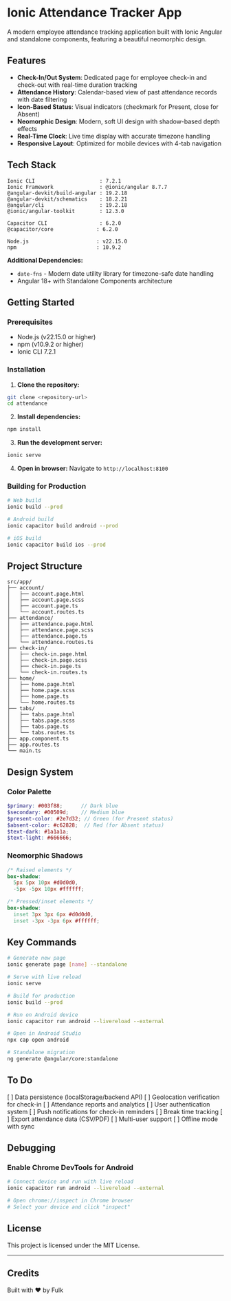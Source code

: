 # Ionic Attendance Tracker App

A modern employee attendance tracking application built with Ionic Angular and standalone components, featuring a beautiful neomorphic design.

## Features

- **Check-In/Out System**: Dedicated page for employee check-in and check-out with real-time duration tracking
- **Attendance History**: Calendar-based view of past attendance records with date filtering
- **Icon-Based Status**: Visual indicators (checkmark for Present, close for Absent)
- **Neomorphic Design**: Modern, soft UI design with shadow-based depth effects
- **Real-Time Clock**: Live time display with accurate timezone handling
- **Responsive Layout**: Optimized for mobile devices with 4-tab navigation


## Tech Stack

```
Ionic CLI                     : 7.2.1
Ionic Framework               : @ionic/angular 8.7.7
@angular-devkit/build-angular : 19.2.18
@angular-devkit/schematics    : 18.2.21
@angular/cli                  : 19.2.18
@ionic/angular-toolkit        : 12.3.0

Capacitor CLI                 : 6.2.0
@capacitor/core              : 6.2.0

Node.js                      : v22.15.0
npm                          : 10.9.2
```

**Additional Dependencies:**

- `date-fns` - Modern date utility library for timezone-safe date handling
- Angular 18+ with Standalone Components architecture


## Getting Started

### Prerequisites

- Node.js (v22.15.0 or higher)
- npm (v10.9.2 or higher)
- Ionic CLI 7.2.1


### Installation

1. **Clone the repository:**

```bash
git clone <repository-url>
cd attendance
```

2. **Install dependencies:**

```bash
npm install
```

3. **Run the development server:**

```bash
ionic serve
```

4. **Open in browser:**
Navigate to `http://localhost:8100`

### Building for Production

```bash
# Web build
ionic build --prod

# Android build
ionic capacitor build android --prod

# iOS build
ionic capacitor build ios --prod
```


## Project Structure

```
src/app/
├── account/             
│   ├── account.page.html
│   ├── account.page.scss
│   ├── account.page.ts
│   └── account.routes.ts
├── attendance/          
│   ├── attendance.page.html
│   ├── attendance.page.scss
│   ├── attendance.page.ts
│   └── attendance.routes.ts
├── check-in/            
│   ├── check-in.page.html
│   ├── check-in.page.scss
│   ├── check-in.page.ts
│   └── check-in.routes.ts
├── home/                
│   ├── home.page.html
│   ├── home.page.scss
│   ├── home.page.ts
│   └── home.routes.ts
├── tabs/                
│   ├── tabs.page.html
│   ├── tabs.page.scss
│   ├── tabs.page.ts
│   └── tabs.routes.ts
├── app.component.ts     
├── app.routes.ts        
└── main.ts            
```


## Design System

### Color Palette

```scss
$primary: #003f88;      // Dark blue
$secondary: #00509d;    // Medium blue
$present-color: #2e7d32; // Green (for Present status)
$absent-color: #c62828;  // Red (for Absent status)
$text-dark: #1a1a1a;
$text-light: #666666;
```


### Neomorphic Shadows

```scss
/* Raised elements */
box-shadow:
  5px 5px 10px #d0d0d0,
  -5px -5px 10px #ffffff;

/* Pressed/inset elements */
box-shadow:
  inset 3px 3px 6px #d0d0d0,
  inset -3px -3px 6px #ffffff;
```


## Key Commands

```bash
# Generate new page
ionic generate page [name] --standalone

# Serve with live reload
ionic serve

# Build for production
ionic build --prod

# Run on Android device
ionic capacitor run android --livereload --external

# Open in Android Studio
npx cap open android

# Standalone migration
ng generate @angular/core:standalone
```


## To Do

[ ] Data persistence (localStorage/backend API)
[ ] Geolocation verification for check-in
[ ] Attendance reports and analytics
[ ] User authentication system
[ ] Push notifications for check-in reminders
[ ] Break time tracking
[ ] Export attendance data (CSV/PDF)
[ ] Multi-user support
[ ] Offline mode with sync


## Debugging

### Enable Chrome DevTools for Android

```bash
# Connect device and run with live reload
ionic capacitor run android --livereload --external

# Open chrome://inspect in Chrome browser
# Select your device and click "inspect"
```


## License

This project is licensed under the MIT License.

***

## Credits

Built with ❤️ by Fulk

